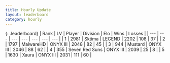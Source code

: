 ```yaml
---
title: Hourly Update
layout: leaderboard
category: hourly
---
```


{: .leaderboard}
| Rank | LV | Player | Division | Elo | Wins | Losses |
| --- | --- | --- | --- | --- | --- | --- |
| <span data-change="0">1</span> | 2981 | <span title="ID: 353063">Sktima</span> | LEGEND | <span data-change="0">2202</span> | <span data-change="0">108</span> | <span data-change="0">37</span> |
| <span data-change="1">2</span> | 1797 | <span title="ID: 261794">MalwareHD</span> | ONYX III | <span data-change="0">2048</span> | <span data-change="0">82</span> | <span data-change="0">45</span> |
| <span data-change="-1">3</span> | 944 | <span title="ID: 611082">Mustard</span> | ONYX III | <span data-change="-10">2046</span> | <span data-change="0">88</span> | <span data-change="1">62</span> |
| <span data-change="0">4</span> | 355 | <span title="ID: 670324">Seven Red Suns</span> | ONYX III | <span data-change="0">2039</span> | <span data-change="0">25</span> | <span data-change="0">8</span> |
| <span data-change="0">5</span> | 1630 | <span title="ID: 200908">Xaura</span> | ONYX III | <span data-change="0">2031</span> | <span data-change="0">111</span> | <span data-change="0">60</span> |